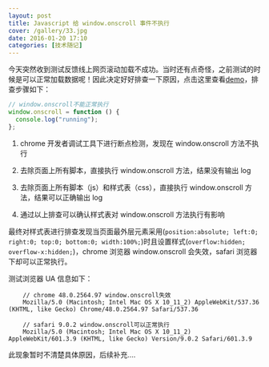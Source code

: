 ```yaml
---
layout: post
title: Javascript 给 window.onscroll 事件不执行
cover: /gallery/33.jpg
date: 2016-01-20 17:10
categories: [技术随记]
---
```


今天突然收到测试反馈线上网页滚动加载不成功。当时还有点奇怪，之前测试的时候是可以正常加载数据呢！因此决定好好排查一下原因，点击这里查看[demo](/demo/window-onscroll-nothing-to-run.html)，排查步骤如下：

```javascript
// window.onscroll不能正常执行
window.onscroll = function () {
  console.log("running");
};
```

<!--more-->

1. chrome 开发者调试工具下进行断点检测，发现在 window.onscroll 方法不执行

2. 去除页面上所有脚本，直接执行 window.onscroll 方法，结果没有输出 log

3. 去除页面上所有脚本（js）和样式表（css），直接执行 window.onscroll 方法，结果可以正确输出 log

4. 通过以上排查可以确认样式表对 window.onscroll 方法执行有影响

最终对样式表进行排查发现当页面最外层元素采用(`position:absolute; left:0; right:0; top:0; bottom:0; width:100%;`)时且设置样式(`overflow:hidden; overflow-x:hidden;`)，chrome 浏览器 window.onscroll 会失效，safari 浏览器下却可以正常执行。

测试浏览器 UA 信息如下：

```text
    // chrome 48.0.2564.97 window.onscroll失效
    Mozilla/5.0 (Macintosh; Intel Mac OS X 10_11_2) AppleWebKit/537.36 (KHTML, like Gecko) Chrome/48.0.2564.97 Safari/537.36

    // safari 9.0.2 window.onscroll可以正常执行
    Mozilla/5.0 (Macintosh; Intel Mac OS X 10_11_2) AppleWebKit/601.3.9 (KHTML, like Gecko) Version/9.0.2 Safari/601.3.9
```

此现象暂时不清楚具体原因，后续补充....
